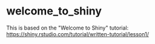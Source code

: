 # welcome_to_shiny

This is based on the "Welcome to Shiny" tutorial: https://shiny.rstudio.com/tutorial/written-tutorial/lesson1/
